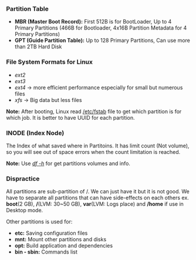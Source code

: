 ### Partition Table
* **MBR (Master Boot Record):** First 512B is for BootLoader,  Up to 4 Primary Partitions (466B for Bootloader, 4x16B Partition Metadata for 4 Primary Partitions)
* **GPT (Guide Partition Table):** Up to 128 Primary Partitions, Can use more than 2TB Hard Disk

### File System Formats for Linux
* *ext2*
* *ext3*
* *ext4* -> more efficient performance especially for small but numerous files
* *xfs* -> Big data but less files

**Note:** After booting, Linux read <u>/etc/fstab</u> file to get which partition is for which job. It is better to have UUID for each partition. 

### INODE (Index Node)
The Index of what saved where in Partitoins. It has limit count (Not volume), so you will see out of space errors when the count limitation is reached. 

**Note:** Use <u><i>df -h</i></u> for get partitions volumes and info.

### Dispractice
All partitions are sub-partition of /. We can just have it but it is not good. We have to separate all partitions that can have side-effects on each others ex. **boot**(2 GB), **/**(LVM: 30~50 GB), **var**(LVM: Logs place) and **/home** if use in Desktop mode.

Other partitions is used for:
* **etc:** Saving configuration files
* **mnt:** Mount other partitions and disks
* **opt:** Build application and dependencies
* **bin - sbin:** Commands list
